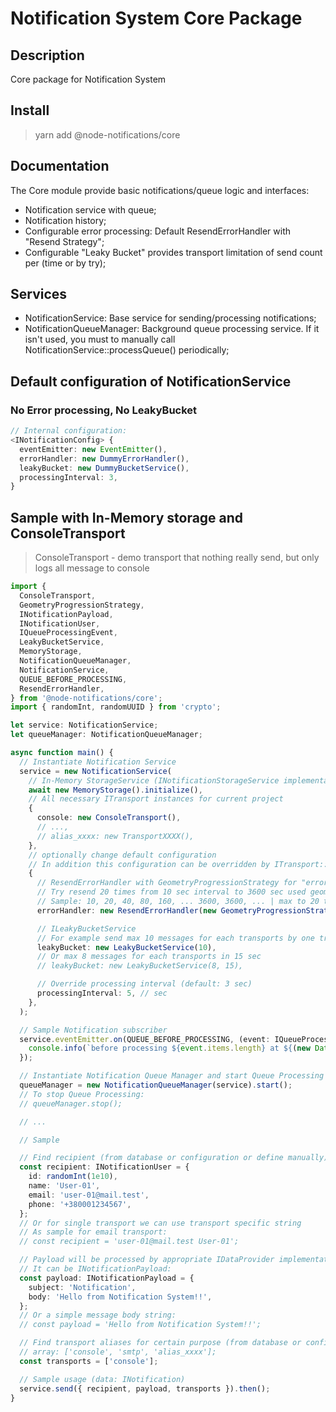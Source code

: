 # Notification System Core Package

## Description

Core package for Notification System

## Install

> yarn add @node-notifications/core

## Documentation

The Core module provide basic notifications/queue logic and interfaces:

- Notification service with queue;
- Notification history;
- Configurable error processing: Default ResendErrorHandler with "Resend Strategy";
- Configurable "Leaky Bucket" provides transport limitation of send count per (time or by try);

## Services

- NotificationService: Base service for sending/processing notifications;
- NotificationQueueManager: Background queue processing service.
  If it isn't used, you must to manually call NotificationService::processQueue() periodically;

## Default configuration of NotificationService

### No Error processing, No LeakyBucket

```typescript
// Internal configuration:
<INotificationConfig> {
  eventEmitter: new EventEmitter(),
  errorHandler: new DummyErrorHandler(),
  leakyBucket: new DummyBucketService(),
  processingInterval: 3,
}
```

## Sample with In-Memory storage and ConsoleTransport

> ConsoleTransport - demo transport that nothing really send, but only logs all message to console

```typescript
import {
  ConsoleTransport,
  GeometryProgressionStrategy,
  INotificationPayload,
  INotificationUser,
  IQueueProcessingEvent,
  LeakyBucketService,
  MemoryStorage,
  NotificationQueueManager,
  NotificationService,
  QUEUE_BEFORE_PROCESSING,
  ResendErrorHandler,
} from '@node-notifications/core';
import { randomInt, randomUUID } from 'crypto';

let service: NotificationService;
let queueManager: NotificationQueueManager;

async function main() {
  // Instantiate Notification Service
  service = new NotificationService(
    // In-Memory StorageService (INotificationStorageService implementation)
    await new MemoryStorage().initialize(),
    // All necessary ITransport instances for current project
    {
      console: new ConsoleTransport(),
      // ...,
      // alias_xxxx: new TransportXXXX(),
    },
    // optionally change default configuration
    // In addition this configuration can be overridden by ITransport::config (individualy for each transport)
    {
      // ResendErrorHandler with GeometryProgressionStrategy for "error processing"
      // Try resend 20 times from 10 sec interval to 3600 sec used geometry progression (denom 2) to calc next "wait" interval
      // Sample: 10, 20, 40, 80, 160, ... 3600, 3600, ... | max to 20 times or success response
      errorHandler: new ResendErrorHandler(new GeometryProgressionStrategy(20, 10, 3600)),

      // ILeakyBucketService
      // For example send max 10 messages for each transports by one try
      leakyBucket: new LeakyBucketService(10),
      // Or max 8 messages for each transports in 15 sec
      // leakyBucket: new LeakyBucketService(8, 15),

      // Override processing interval (default: 3 sec)
      processingInterval: 5, // sec
    },
  );

  // Sample Notification subscriber
  service.eventEmitter.on(QUEUE_BEFORE_PROCESSING, (event: IQueueProcessingEvent) => {
    console.info(`before processing ${event.items.length} at ${(new Date()).toLocaleTimeString()}:`);
  });

  // Instantiate Notification Queue Manager and start Queue Processing
  queueManager = new NotificationQueueManager(service).start();
  // To stop Queue Processing:
  // queueManager.stop();

  // ...

  // Sample

  // Find recipient (from database or configuration or define manually)
  const recipient: INotificationUser = {
    id: randomInt(1e10),
    name: 'User-01',
    email: 'user-01@mail.test',
    phone: '+380001234567',
  };
  // Or for single transport we can use transport specific string
  // As sample for email transport:
  // const recipient = 'user-01@mail.test User-01';

  // Payload will be processed by appropriate IDataProvider implementation for specific transport
  // It can be INotificationPayload:
  const payload: INotificationPayload = {
    subject: 'Notification',
    body: 'Hello from Notification System!!',
  };
  // Or a simple message body string:
  // const payload = 'Hello from Notification System!!';

  // Find transport aliases for certain purpose (from database or configuration or define manually)
  // array: ['console', 'smtp', 'alias_xxxx'];
  const transports = ['console'];

  // Sample usage (data: INotification)
  service.send({ recipient, payload, transports }).then();
}
```
